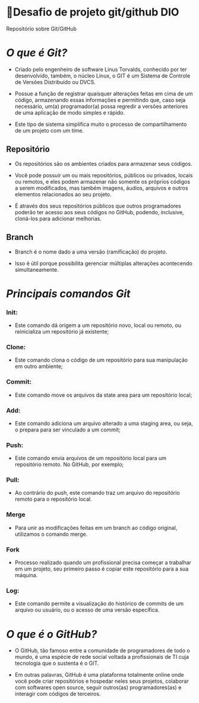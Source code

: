 # 🚀Desafio de projeto git/github DIO
Repositório sobre Git/GitHub

# *O que é Git?*
 - Criado pelo engenheiro de software Linus Torvalds, conhecido por ter desenvolvido, também, o núcleo Linux, o GIT é um Sistema de Controle de Versões Distribuído ou DVCS.

 - Possue a função de registrar quaisquer alterações feitas em cima de um código, armazenando essas informações e permitindo que, caso seja necessário, um(a) programador(a) possa regredir a versões anteriores de uma aplicação de modo simples e rápido.

 - Este tipo de sistema simplifica muito o processo de compartilhamento de um projeto com um time.

## Repositório
 - Os repositórios são os ambientes criados para armazenar seus códigos.

 - Você pode possuir um ou mais repositórios, públicos ou privados, locais ou remotos, e eles podem armazenar não somente os próprios códigos a serem modificados, mas também imagens, áudios, arquivos e outros elementos relacionados ao seu projeto.

 - É através dos seus repositórios públicos que outros programadores poderão ter acesso aos seus códigos no GitHub, podendo, inclusive, cloná-los para adicionar melhorias.

## Branch
 - Branch é o nome dado a uma versão (ramificação) do projeto. 

- Isso é útil porque possibilita gerenciar múltiplas alterações acontecendo simultaneamente.

# *Principais comandos Git*

### Init: 
 - Este comando dá origem a um repositório novo, local ou remoto, ou reinicializa um repositório já existente;
### Clone: 
 - Este comando clona o código de um repositório para sua manipulação em outro ambiente;
### Commit: 
 - Este comando move os arquivos da state area para um repositório local;
### Add: 
 - Este comando adiciona um arquivo alterado a uma staging area, ou seja, o prepara para ser vinculado a um commit;
### Push: 
 - Este comando envia arquivos de um repositório local para um repositório remoto. No GitHub, por exemplo;
### Pull: 
 - Ao contrário do push, este comando traz um arquivo do repositório remoto para o repositório local.
### Merge
 - Para unir as modificações feitas em um branch ao código original, utilizamos o comando merge.
### Fork
 - Processo realizado quando um profissional precisa começar a trabalhar em um projeto, seu primeiro passo é copiar este repositório para a sua máquina.
### Log: 
 - Este comando permite a visualização do histórico de commits de um arquivo ou usuário, ou o acesso de uma versão específica.


# *O que é o GitHub?*
 - O GitHub, tão famoso entre a comunidade de programadores de todo o mundo, é uma espécie de rede social voltada a profissionais de TI cuja tecnologia que o sustenta é o GIT.

 - Em outras palavras, GitHub é uma plataforma totalmente online onde você pode criar repositórios e hospedar neles seus projetos, colaborar com softwares open source, seguir outros(as) programadores(as) e interagir com códigos de terceiros.

